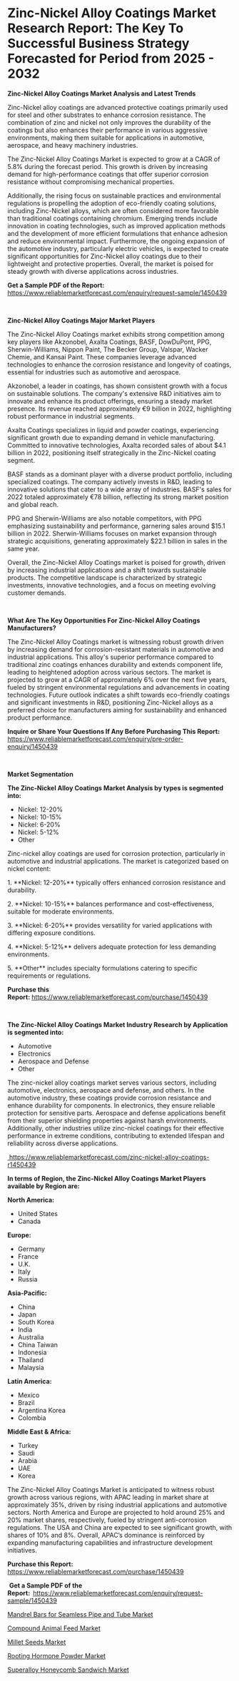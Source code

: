 <p><h1>Zinc-Nickel Alloy Coatings Market Research Report: The Key To Successful Business Strategy Forecasted for Period from 2025 - 2032</h1></p><p><strong>Zinc-Nickel Alloy Coatings Market Analysis and Latest Trends</strong></p>
<p><p>Zinc-Nickel alloy coatings are advanced protective coatings primarily used for steel and other substrates to enhance corrosion resistance. The combination of zinc and nickel not only improves the durability of the coatings but also enhances their performance in various aggressive environments, making them suitable for applications in automotive, aerospace, and heavy machinery industries. </p><p>The Zinc-Nickel Alloy Coatings Market is expected to grow at a CAGR of 5.8% during the forecast period. This growth is driven by increasing demand for high-performance coatings that offer superior corrosion resistance without compromising mechanical properties. </p><p>Additionally, the rising focus on sustainable practices and environmental regulations is propelling the adoption of eco-friendly coating solutions, including Zinc-Nickel alloys, which are often considered more favorable than traditional coatings containing chromium. Emerging trends include innovation in coating technologies, such as improved application methods and the development of more efficient formulations that enhance adhesion and reduce environmental impact. Furthermore, the ongoing expansion of the automotive industry, particularly electric vehicles, is expected to create significant opportunities for Zinc-Nickel alloy coatings due to their lightweight and protective properties. Overall, the market is poised for steady growth with diverse applications across industries.</p></p>
<p><strong>Get a Sample PDF of the Report:&nbsp;</strong> <a href="https://www.reliablemarketforecast.com/enquiry/request-sample/1450439?utm_campaign=2011&utm_medium=2&utm_source=Github&utm_content=ia&utm_term=02022025&utm_id=zinc-nickel-alloy-coatings">https://www.reliablemarketforecast.com/enquiry/request-sample/1450439</a></p>
<p>&nbsp;</p>
<p><strong>Zinc-Nickel Alloy Coatings Major Market Players</strong></p>
<p><p>The Zinc-Nickel Alloy Coatings market exhibits strong competition among key players like Akzonobel, Axalta Coatings, BASF, DowDuPont, PPG, Sherwin-Williams, Nippon Paint, The Becker Group, Valspar, Wacker Chemie, and Kansai Paint. These companies leverage advanced technologies to enhance the corrosion resistance and longevity of coatings, essential for industries such as automotive and aerospace.</p><p>Akzonobel, a leader in coatings, has shown consistent growth with a focus on sustainable solutions. The company's extensive R&D initiatives aim to innovate and enhance its product offerings, ensuring a steady market presence. Its revenue reached approximately €9 billion in 2022, highlighting robust performance in industrial segments.</p><p>Axalta Coatings specializes in liquid and powder coatings, experiencing significant growth due to expanding demand in vehicle manufacturing. Committed to innovative technologies, Axalta recorded sales of about $4.1 billion in 2022, positioning itself strategically in the Zinc-Nickel coating segment.</p><p>BASF stands as a dominant player with a diverse product portfolio, including specialized coatings. The company actively invests in R&D, leading to innovative solutions that cater to a wide array of industries. BASF's sales for 2022 totaled approximately €78 billion, reflecting its strong market position and global reach.</p><p>PPG and Sherwin-Williams are also notable competitors, with PPG emphasizing sustainability and performance, garnering sales around $15.1 billion in 2022. Sherwin-Williams focuses on market expansion through strategic acquisitions, generating approximately $22.1 billion in sales in the same year.</p><p>Overall, the Zinc-Nickel Alloy Coatings market is poised for growth, driven by increasing industrial applications and a shift towards sustainable products. The competitive landscape is characterized by strategic investments, innovative technologies, and a focus on meeting evolving customer demands.</p></p>
<p>&nbsp;</p>
<p><strong>What Are The Key Opportunities For Zinc-Nickel Alloy Coatings Manufacturers?</strong></p>
<p><p>The Zinc-Nickel Alloy Coatings market is witnessing robust growth driven by increasing demand for corrosion-resistant materials in automotive and industrial applications. This alloy's superior performance compared to traditional zinc coatings enhances durability and extends component life, leading to heightened adoption across various sectors. The market is projected to grow at a CAGR of approximately 6% over the next five years, fueled by stringent environmental regulations and advancements in coating technologies. Future outlook indicates a shift towards eco-friendly coatings and significant investments in R&D, positioning Zinc-Nickel alloys as a preferred choice for manufacturers aiming for sustainability and enhanced product performance.</p></p>
<p><strong>Inquire or Share Your Questions If Any Before Purchasing This Report:</strong> <a href="https://www.reliablemarketforecast.com/enquiry/pre-order-enquiry/1450439?utm_campaign=2011&utm_medium=2&utm_source=Github&utm_content=ia&utm_term=02022025&utm_id=zinc-nickel-alloy-coatings">https://www.reliablemarketforecast.com/enquiry/pre-order-enquiry/1450439</a></p>
<p>&nbsp;</p>
<p><strong>Market Segmentation</strong></p>
<p><strong>The Zinc-Nickel Alloy Coatings Market Analysis by types is segmented into:</strong></p>
<p><ul><li>Nickel: 12-20%</li><li>Nickel: 10-15%</li><li>Nickel: 6-20%</li><li>Nickel: 5-12%</li><li>Other</li></ul></p>
<p><p>Zinc-nickel alloy coatings are used for corrosion protection, particularly in automotive and industrial applications. The market is categorized based on nickel content: </p><p>1. **Nickel: 12-20%** typically offers enhanced corrosion resistance and durability.</p><p>2. **Nickel: 10-15%** balances performance and cost-effectiveness, suitable for moderate environments.</p><p>3. **Nickel: 6-20%** provides versatility for varied applications with differing exposure conditions.</p><p>4. **Nickel: 5-12%** delivers adequate protection for less demanding environments.</p><p>5. **Other** includes specialty formulations catering to specific requirements or regulations.</p></p>
<p><strong>Purchase this Report:&nbsp;</strong><a href="https://www.reliablemarketforecast.com/purchase/1450439?utm_campaign=2011&utm_medium=2&utm_source=Github&utm_content=ia&utm_term=02022025&utm_id=zinc-nickel-alloy-coatings">https://www.reliablemarketforecast.com/purchase/1450439</a></p>
<p>&nbsp;</p>
<p><strong>The Zinc-Nickel Alloy Coatings Market Industry Research by Application is segmented into:</strong></p>
<p><ul><li>Automotive</li><li>Electronics</li><li>Aerospace and Defense</li><li>Other</li></ul></p>
<p><p>The zinc-nickel alloy coatings market serves various sectors, including automotive, electronics, aerospace and defense, and others. In the automotive industry, these coatings provide corrosion resistance and enhance durability for components. In electronics, they ensure reliable protection for sensitive parts. Aerospace and defense applications benefit from their superior shielding properties against harsh environments. Additionally, other industries utilize zinc-nickel coatings for their effective performance in extreme conditions, contributing to extended lifespan and reliability across diverse applications.</p></p>
<p><a href="https://www.reliablemarketforecast.com/zinc-nickel-alloy-coatings-r1450439?utm_campaign=2011&utm_medium=2&utm_source=Github&utm_content=ia&utm_term=02022025&utm_id=zinc-nickel-alloy-coatings">&nbsp;https://www.reliablemarketforecast.com/zinc-nickel-alloy-coatings-r1450439</a></p>
<p><strong>In terms of Region, the Zinc-Nickel Alloy Coatings Market Players available by Region are:</strong></p>
<p>
    <p> <strong> North America: </strong>
        <ul>
            <li>United States</li>
            <li>Canada</li>
        </ul>
        </p> 
    <p> <strong> Europe: </strong>
        <ul>
            <li>Germany</li>
            <li>France</li>
            <li>U.K.</li>
            <li>Italy</li>
            <li>Russia</li>
        </ul>
        </p> 
    <p> <strong> Asia-Pacific: </strong>
        <ul>
            <li>China</li>
            <li>Japan</li>
            <li>South Korea</li>
            <li>India</li>
            <li>Australia</li>
            <li>China Taiwan</li>
            <li>Indonesia</li>
            <li>Thailand</li>
            <li>Malaysia</li>
        </ul>
        </p> 
    <p> <strong> Latin America: </strong>
        <ul>
            <li>Mexico</li>
            <li>Brazil</li>
            <li>Argentina Korea</li>
            <li>Colombia</li>
        </ul>
        </p> 
    <p> <strong> Middle East & Africa: </strong>
        <ul>
            <li>Turkey</li>
            <li>Saudi</li>
            <li>Arabia</li>
            <li>UAE</li>
            <li>Korea</li>
        </ul>
    </p>
    </p>
<p><p>The Zinc-Nickel Alloy Coatings Market is anticipated to witness robust growth across various regions, with APAC leading in market share at approximately 35%, driven by rising industrial applications and automotive sectors. North America and Europe are projected to hold around 25% and 20% market shares, respectively, fueled by stringent anti-corrosion regulations. The USA and China are expected to see significant growth, with shares of 10% and 8%. Overall, APAC’s dominance is reinforced by expanding manufacturing capabilities and infrastructure development initiatives.</p></p>
<p><strong>Purchase this Report: </strong><a href="https://www.reliablemarketforecast.com/purchase/1450439?utm_campaign=2011&utm_medium=2&utm_source=Github&utm_content=ia&utm_term=02022025&utm_id=zinc-nickel-alloy-coatings">https://www.reliablemarketforecast.com/purchase/1450439</a></p>
<p>&nbsp;<strong>Get a Sample PDF of the Report:&nbsp;&nbsp;</strong><a href="https://www.reliablemarketforecast.com/enquiry/request-sample/1450439?utm_campaign=2011&utm_medium=2&utm_source=Github&utm_content=ia&utm_term=02022025&utm_id=zinc-nickel-alloy-coatings">https://www.reliablemarketforecast.com/enquiry/request-sample/1450439</a></p>
<p><strong></strong></p>
<p><p><a href="https://github.com/amoakuolaopa/Market-Research-Report-List-1/blob/main/mandrel-bars-for-seamless-pipe-and-tube-market.md?utm_campaign=2011&utm_medium=2&utm_source=Github&utm_content=ia&utm_term=02022025&utm_id=zinc-nickel-alloy-coatings">Mandrel Bars for Seamless Pipe and Tube Market</a></p><p><a href="https://www.linkedin.com/pulse/growth-projections-compound-animal-feed-market-comprehensive-58trf?utm_campaign=2011&utm_medium=2&utm_source=Github&utm_content=ia&utm_term=02022025&utm_id=zinc-nickel-alloy-coatings">Compound Animal Feed Market</a></p><p><a href="https://www.linkedin.com/pulse/growth-revenue-projections-millet-seeds-market-45-cagr-from-v427c?utm_campaign=2011&utm_medium=2&utm_source=Github&utm_content=ia&utm_term=02022025&utm_id=zinc-nickel-alloy-coatings">Millet Seeds Market</a></p><p><a href="https://www.linkedin.com/pulse/evaluating-impact-latest-trends-rooting-hormone-powder-market-hlcuc?utm_campaign=2011&utm_medium=2&utm_source=Github&utm_content=ia&utm_term=02022025&utm_id=zinc-nickel-alloy-coatings">Rooting Hormone Powder Market</a></p><p><a href="https://github.com/ChiragRp1/Market-Research-Report-List-7/blob/main/superalloy-honeycomb-sandwich-market.md?utm_campaign=2011&utm_medium=2&utm_source=Github&utm_content=ia&utm_term=02022025&utm_id=zinc-nickel-alloy-coatings">Superalloy Honeycomb Sandwich Market</a></p></p>
